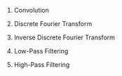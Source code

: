1. Convolution

2. Discrete Fourier Transform

3. Inverse Discrete Fourier Transform

4. Low-Pass Filtering

5. High-Pass Filtering



